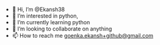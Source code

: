 - 👋 Hi, I’m @Ekansh38
- 👀 I’m interested in python,
- 🌱 I’m currently learning python 
- 💞️ I’m looking to collaborate on anything
- 📫 How to reach me goenka.ekansh+github@gmail.com

<!---
Ekansh38/Ekansh38 is a ✨ special ✨ repository because its `README.md` (this file) appears on your GitHub profile.
You can click the Preview link to take a look at your changes.
--->
